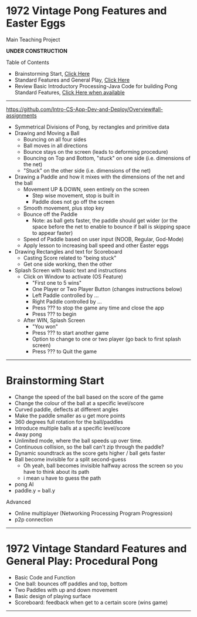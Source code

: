 # 1972 Vintage Pong Features and Easter Eggs
Main Teaching Project

**UNDER CONSTRUCTION**

Table of Contents
- Brainstorming Start, <a href="https://github.com/Advanced-App-Dev-and-Deploy/1972-Vintange-Pong-Features-and-Easter-Eggs#brainstorming-start">Click Here</a>
- Standard Features and General Play, <a href="https://github.com/Advanced-App-Dev-and-Deploy/1972-Vintange-Pong-Features-and-Easter-Eggs#1972-vintage-standard-features-and-general-play-procedural-pong">Click Here</a>
- Review Basic Introductory Processing-Java Code for building Pong Standard Features, <a href="">Click Here when available</a>

---

https://github.com/Intro-CS-App-Dev-and-Deploy/Overview#all-assignments
- Symmetrical Divisions of Pong, by rectangles and primitive data
- Drawing and Moving a Ball
  - Bouncing on all four sides
  - Ball moves in all directions
  - Bounce stays on the screen (leads to deforming procedure)
  - Bouncing on Top and Bottom, "stuck" on one side (i.e. dimensions of the net)
  - "Stuck" on the other side (i.e. dimensions of the net)
- Drawing a Paddle and how it mixes with the dimensions of the net and the ball
  - Movement UP & DOWN, seen entirely on the screen
    - Step wise movement, stop is built in
    - Paddle does not go off the screen
  - Smooth movement, plus stop key
  - Bounce off the Paddle
    - Note: as ball gets faster, the paddle should get wider (or the space before the net to enable to bounce if ball is skipping space to appear faster)
  - Speed of Paddle based on user input (NOOB, Regular, God-Mode)
  - Apply lesson to increasing ball speed and other Easter eggs
- Drawing Rectangles and text for Scoreboard
  - Casting Score related to "being stuck"
  - Get one side working, then the other
- Splash Screen with basic text and instructions
  - Click on Window to activate (OS Feature)
    - "First one to 5 wins"
    - One Player or Two Player Button (changes instructions below)
    - Left Paddle controlled by ...
    - Right Paddle controlled by ...
    - Press ??? to stop the game any time and close the app
    - Press ??? to begin
  - After WIN, Splash Screen
    - "You won"
    - Press ??? to start another game
    - Option to change to one or two player (go back to first splash screen)
    - Press ??? to Quit the game

---

# Brainstorming Start
- Change the speed of the ball based on the score of the game
- Change the colour of the ball at a specific level/score
- Curved paddle, deflects at different angles
- Make the paddle smaller as u get more points
- 360 degrees full rotation for the ball/paddles
- Introduce multiple balls at a specific level/score
- 4way pong
- Unlimited mode, where the ball speeds up over time.
- Continuous collision, so the ball can't zip through the paddle?
- Dynamic soundtrack as the score gets higher / ball gets faster
- Ball become invisible for a split second-guess
  - Oh yeah, ball becomes invisible halfway across the screen so you have to think about its path
  - i mean u have to guess the path
- pong AI
- paddle.y = ball.y

Advanced
- Online multiplayer (Networking Processing Program Progression)
- p2p connection

---

# 1972 Vintage Standard Features and General Play: Procedural Pong
- Basic Code and Function
- One ball: bounces off paddles and top, bottom
- Two Paddles with up and down movement
- Basic design of playing surface
- Scoreboard: feedback when get to a certain score (wins game)

---
